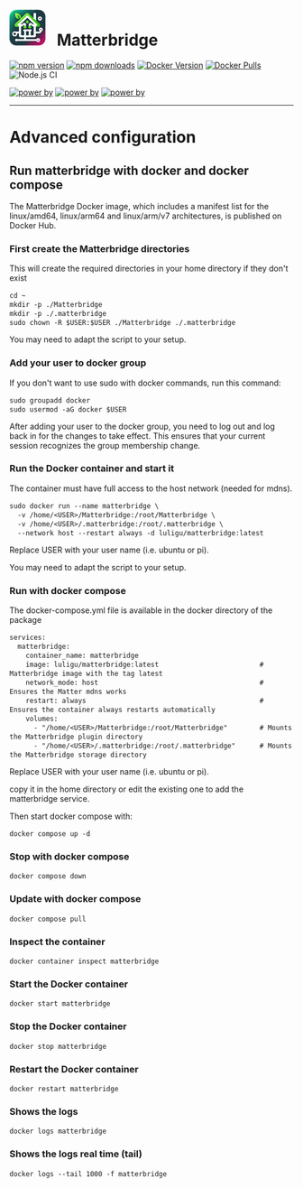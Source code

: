 # <img src="https://github.com/Luligu/matterbridge/blob/main/frontend/public/matterbridge%2064x64.png" alt="Matterbridge Logo" width="64px" height="64px">&nbsp;&nbsp;&nbsp;Matterbridge

[![npm version](https://img.shields.io/npm/v/matterbridge.svg)](https://www.npmjs.com/package/matterbridge)
[![npm downloads](https://img.shields.io/npm/dt/matterbridge.svg)](https://www.npmjs.com/package/matterbridge)
[![Docker Version](https://img.shields.io/docker/v/luligu/matterbridge?label=docker%20version&sort=semver)](https://hub.docker.com/r/luligu/matterbridge)
[![Docker Pulls](https://img.shields.io/docker/pulls/luligu/matterbridge.svg)](https://hub.docker.com/r/luligu/matterbridge)
![Node.js CI](https://github.com/Luligu/matterbridge/actions/workflows/build.yml/badge.svg)

[![power by](https://img.shields.io/badge/powered%20by-matter--history-blue)](https://www.npmjs.com/package/matter-history)
[![power by](https://img.shields.io/badge/powered%20by-node--ansi--logger-blue)](https://www.npmjs.com/package/node-ansi-logger)
[![power by](https://img.shields.io/badge/powered%20by-node--persist--manager-blue)](https://www.npmjs.com/package/node-persist-manager)

---

# Advanced configuration

## Run matterbridge with docker and docker compose

The Matterbridge Docker image, which includes a manifest list for the linux/amd64, linux/arm64 and linux/arm/v7 architectures, is published on Docker Hub.

### First create the Matterbridge directories

This will create the required directories in your home directory if they don't exist

```
cd ~
mkdir -p ./Matterbridge
mkdir -p ./.matterbridge
sudo chown -R $USER:$USER ./Matterbridge ./.matterbridge
```

You may need to adapt the script to your setup.

### Add your user to docker group

If you don't want to use sudo with docker commands, run this command:

```
sudo groupadd docker
sudo usermod -aG docker $USER
```

After adding your user to the docker group, you need to log out and log back in for the changes to take effect. This ensures that your current session recognizes the group membership change.

### Run the Docker container and start it

The container must have full access to the host network (needed for mdns).

```
sudo docker run --name matterbridge \
  -v /home/<USER>/Matterbridge:/root/Matterbridge \
  -v /home/<USER>/.matterbridge:/root/.matterbridge \
  --network host --restart always -d luligu/matterbridge:latest
```

Replace USER with your user name (i.e. ubuntu or pi).

You may need to adapt the script to your setup.

### Run with docker compose

The docker-compose.yml file is available in the docker directory of the package

```
services:
  matterbridge:
    container_name: matterbridge
    image: luligu/matterbridge:latest                         # Matterbridge image with the tag latest
    network_mode: host                                        # Ensures the Matter mdns works
    restart: always                                           # Ensures the container always restarts automatically
    volumes:
      - "/home/<USER>/Matterbridge:/root/Matterbridge"        # Mounts the Matterbridge plugin directory
      - "/home/<USER>/.matterbridge:/root/.matterbridge"      # Mounts the Matterbridge storage directory
```

Replace USER with your user name (i.e. ubuntu or pi).

copy it in the home directory or edit the existing one to add the matterbridge service.

Then start docker compose with:

```
docker compose up -d
```

### Stop with docker compose

```
docker compose down
```

### Update with docker compose

```
docker compose pull
```

### Inspect the container

```
docker container inspect matterbridge
```

### Start the Docker container

```
docker start matterbridge
```

### Stop the Docker container

```
docker stop matterbridge
```

### Restart the Docker container

```
docker restart matterbridge
```

### Shows the logs

```
docker logs matterbridge
```

### Shows the logs real time (tail)

```
docker logs --tail 1000 -f matterbridge
```
